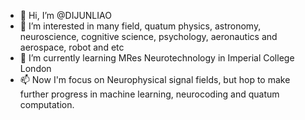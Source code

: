 - 👋 Hi, I’m @DIJUNLIAO
- 👀 I’m interested in many field, quatum physics, astronomy, neuroscience, cognitive science, psychology, aeronautics and aerospace, robot and etc
- 🌱 I’m currently learning MRes Neurotechnology in Imperial College London
- 📫 Now I'm focus on Neurophysical signal fields, but hop to make further progress in machine learning, neurocoding and quatum computation.
